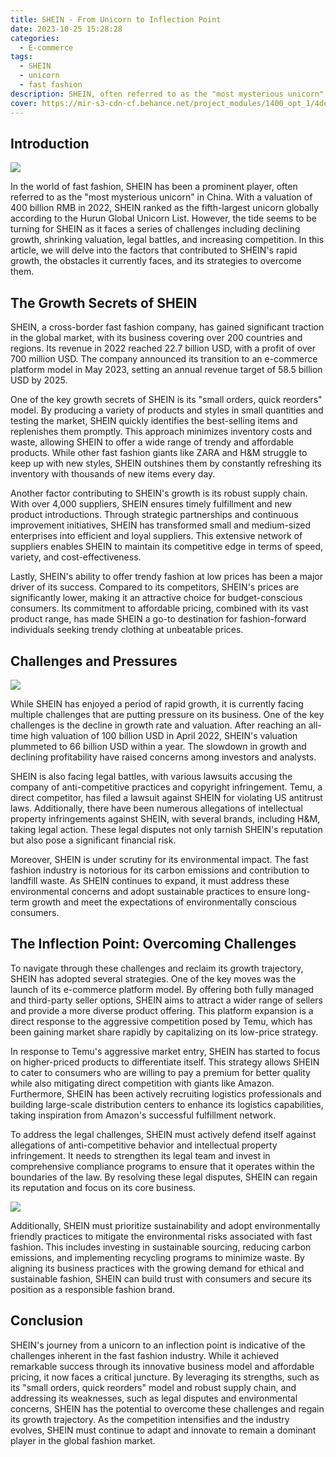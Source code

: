 ```yaml
---
title: SHEIN - From Unicorn to Inflection Point
date: 2023-10-25 15:28:28
categories:
  - E-commerce
tags:
  - SHEIN
  - unicorn
  - fast fashion
description: SHEIN, often referred to as the "most mysterious unicorn" in the global fast fashion industry, has achieved immense success in China. However, the company is now facing a range of challenges including slowing growth, valuation losses, legal disputes, and increased competition. The article examines the factors that propelled SHEIN's rapid growth, as well as the obstacles it is currently encountering, and proposes strategic solutions such as continuous innovation,
cover: https://mir-s3-cdn-cf.behance.net/project_modules/1400_opt_1/4deeaa104382777.5f61db38af251.png
---
```


## Introduction

![](https://cdn.jsdelivr.net/gh/PirlosM/image@main/20231025163918.png)

In the world of fast fashion, SHEIN has been a prominent player, often referred to as the "most mysterious unicorn" in China. With a valuation of 400 billion RMB in 2022, SHEIN ranked as the fifth-largest unicorn globally according to the Hurun Global Unicorn List. However, the tide seems to be turning for SHEIN as it faces a series of challenges including declining growth, shrinking valuation, legal battles, and increasing competition. In this article, we will delve into the factors that contributed to SHEIN's rapid growth, the obstacles it currently faces, and its strategies to overcome them.

## The Growth Secrets of SHEIN

SHEIN, a cross-border fast fashion company, has gained significant traction in the global market, with its business covering over 200 countries and regions. Its revenue in 2022 reached 22.7 billion USD, with a profit of over 700 million USD. The company announced its transition to an e-commerce platform model in May 2023, setting an annual revenue target of 58.5 billion USD by 2025.

One of the key growth secrets of SHEIN is its "small orders, quick reorders" model. By producing a variety of products and styles in small quantities and testing the market, SHEIN quickly identifies the best-selling items and replenishes them promptly. This approach minimizes inventory costs and waste, allowing SHEIN to offer a wide range of trendy and affordable products. While other fast fashion giants like ZARA and H&M struggle to keep up with new styles, SHEIN outshines them by constantly refreshing its inventory with thousands of new items every day.

Another factor contributing to SHEIN's growth is its robust supply chain. With over 4,000 suppliers, SHEIN ensures timely fulfillment and new product introductions. Through strategic partnerships and continuous improvement initiatives, SHEIN has transformed small and medium-sized enterprises into efficient and loyal suppliers. This extensive network of suppliers enables SHEIN to maintain its competitive edge in terms of speed, variety, and cost-effectiveness.

Lastly, SHEIN's ability to offer trendy fashion at low prices has been a major driver of its success. Compared to its competitors, SHEIN's prices are significantly lower, making it an attractive choice for budget-conscious consumers. Its commitment to affordable pricing, combined with its vast product range, has made SHEIN a go-to destination for fashion-forward individuals seeking trendy clothing at unbeatable prices.

## Challenges and Pressures

![](https://cdn.jsdelivr.net/gh/PirlosM/image@main/20231025164003.png)

While SHEIN has enjoyed a period of rapid growth, it is currently facing multiple challenges that are putting pressure on its business. One of the key challenges is the decline in growth rate and valuation. After reaching an all-time high valuation of 100 billion USD in April 2022, SHEIN's valuation plummeted to 66 billion USD within a year. The slowdown in growth and declining profitability have raised concerns among investors and analysts.

SHEIN is also facing legal battles, with various lawsuits accusing the company of anti-competitive practices and copyright infringement. Temu, a direct competitor, has filed a lawsuit against SHEIN for violating US antitrust laws. Additionally, there have been numerous allegations of intellectual property infringements against SHEIN, with several brands, including H&M, taking legal action. These legal disputes not only tarnish SHEIN's reputation but also pose a significant financial risk.

Moreover, SHEIN is under scrutiny for its environmental impact. The fast fashion industry is notorious for its carbon emissions and contribution to landfill waste. As SHEIN continues to expand, it must address these environmental concerns and adopt sustainable practices to ensure long-term growth and meet the expectations of environmentally conscious consumers.

## The Inflection Point: Overcoming Challenges

To navigate through these challenges and reclaim its growth trajectory, SHEIN has adopted several strategies. One of the key moves was the launch of its e-commerce platform model. By offering both fully managed and third-party seller options, SHEIN aims to attract a wider range of sellers and provide a more diverse product offering. This platform expansion is a direct response to the aggressive competition posed by Temu, which has been gaining market share rapidly by capitalizing on its low-price strategy.

In response to Temu's aggressive market entry, SHEIN has started to focus on higher-priced products to differentiate itself. This strategy allows SHEIN to cater to consumers who are willing to pay a premium for better quality while also mitigating direct competition with giants like Amazon. Furthermore, SHEIN has been actively recruiting logistics professionals and building large-scale distribution centers to enhance its logistics capabilities, taking inspiration from Amazon's successful fulfillment network.

To address the legal challenges, SHEIN must actively defend itself against allegations of anti-competitive behavior and intellectual property infringement. It needs to strengthen its legal team and invest in comprehensive compliance programs to ensure that it operates within the boundaries of the law. By resolving these legal disputes, SHEIN can regain its reputation and focus on its core business.

![](https://cdn.jsdelivr.net/gh/PirlosM/image@main/20231025164347.png)

Additionally, SHEIN must prioritize sustainability and adopt environmentally friendly practices to mitigate the environmental risks associated with fast fashion. This includes investing in sustainable sourcing, reducing carbon emissions, and implementing recycling programs to minimize waste. By aligning its business practices with the growing demand for ethical and sustainable fashion, SHEIN can build trust with consumers and secure its position as a responsible fashion brand.

## Conclusion

SHEIN's journey from a unicorn to an inflection point is indicative of the challenges inherent in the fast fashion industry. While it achieved remarkable success through its innovative business model and affordable pricing, it now faces a critical juncture. By leveraging its strengths, such as its "small orders, quick reorders" model and robust supply chain, and addressing its weaknesses, such as legal disputes and environmental concerns, SHEIN has the potential to overcome these challenges and regain its growth trajectory. As the competition intensifies and the industry evolves, SHEIN must continue to adapt and innovate to remain a dominant player in the global fashion market.
